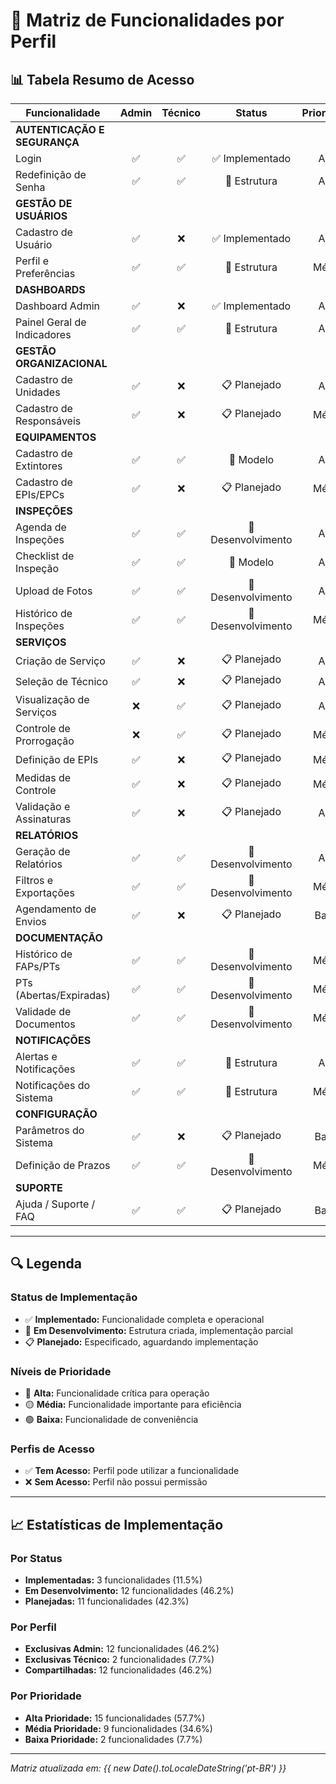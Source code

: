 # 🎯 Matriz de Funcionalidades por Perfil

## 📊 Tabela Resumo de Acesso

| Funcionalidade | Admin | Técnico | Status | Prioridade |
|---|:---:|:---:|:---:|:---:|
| **AUTENTICAÇÃO E SEGURANÇA** |
| Login | ✅ | ✅ | ✅ Implementado | Alta |
| Redefinição de Senha | ✅ | ✅ | 🔄 Estrutura | Alta |
| **GESTÃO DE USUÁRIOS** |
| Cadastro de Usuário | ✅ | ❌ | ✅ Implementado | Alta |
| Perfil e Preferências | ✅ | ✅ | 🔄 Estrutura | Média |
| **DASHBOARDS** |
| Dashboard Admin | ✅ | ❌ | ✅ Implementado | Alta |
| Painel Geral de Indicadores | ✅ | ✅ | 🔄 Estrutura | Alta |
| **GESTÃO ORGANIZACIONAL** |
| Cadastro de Unidades | ✅ | ❌ | 📋 Planejado | Alta |
| Cadastro de Responsáveis | ✅ | ❌ | 📋 Planejado | Média |
| **EQUIPAMENTOS** |
| Cadastro de Extintores | ✅ | ✅ | 🔄 Modelo | Alta |
| Cadastro de EPIs/EPCs | ✅ | ❌ | 📋 Planejado | Média |
| **INSPEÇÕES** |
| Agenda de Inspeções | ✅ | ✅ | 🔄 Desenvolvimento | Alta |
| Checklist de Inspeção | ✅ | ✅ | 🔄 Modelo | Alta |
| Upload de Fotos | ✅ | ✅ | 🔄 Desenvolvimento | Alta |
| Histórico de Inspeções | ✅ | ✅ | 🔄 Desenvolvimento | Média |
| **SERVIÇOS** |
| Criação de Serviço | ✅ | ❌ | 📋 Planejado | Alta |
| Seleção de Técnico | ✅ | ❌ | 📋 Planejado | Alta |
| Visualização de Serviços | ❌ | ✅ | 📋 Planejado | Alta |
| Controle de Prorrogação | ❌ | ✅ | 📋 Planejado | Média |
| Definição de EPIs | ✅ | ❌ | 📋 Planejado | Média |
| Medidas de Controle | ✅ | ❌ | 📋 Planejado | Média |
| Validação e Assinaturas | ✅ | ❌ | 📋 Planejado | Alta |
| **RELATÓRIOS** |
| Geração de Relatórios | ✅ | ✅ | 🔄 Desenvolvimento | Alta |
| Filtros e Exportações | ✅ | ✅ | 🔄 Desenvolvimento | Média |
| Agendamento de Envios | ✅ | ❌ | 📋 Planejado | Baixa |
| **DOCUMENTAÇÃO** |
| Histórico de FAPs/PTs | ✅ | ✅ | 🔄 Desenvolvimento | Média |
| PTs (Abertas/Expiradas) | ✅ | ✅ | 🔄 Desenvolvimento | Média |
| Validade de Documentos | ✅ | ✅ | 🔄 Desenvolvimento | Média |
| **NOTIFICAÇÕES** |
| Alertas e Notificações | ✅ | ✅ | 🔄 Estrutura | Alta |
| Notificações do Sistema | ✅ | ✅ | 🔄 Estrutura | Média |
| **CONFIGURAÇÃO** |
| Parâmetros do Sistema | ✅ | ❌ | 📋 Planejado | Baixa |
| Definição de Prazos | ✅ | ✅ | 🔄 Desenvolvimento | Média |
| **SUPORTE** |
| Ajuda / Suporte / FAQ | ✅ | ✅ | 📋 Planejado | Baixa |

---

## 🔍 Legenda

### Status de Implementação
- ✅ **Implementado:** Funcionalidade completa e operacional
- 🔄 **Em Desenvolvimento:** Estrutura criada, implementação parcial
- 📋 **Planejado:** Especificado, aguardando implementação

### Níveis de Prioridade
- 🔴 **Alta:** Funcionalidade crítica para operação
- 🟡 **Média:** Funcionalidade importante para eficiência
- 🟢 **Baixa:** Funcionalidade de conveniência

### Perfis de Acesso
- ✅ **Tem Acesso:** Perfil pode utilizar a funcionalidade
- ❌ **Sem Acesso:** Perfil não possui permissão

---

## 📈 Estatísticas de Implementação

### Por Status
- **Implementadas:** 3 funcionalidades (11.5%)
- **Em Desenvolvimento:** 12 funcionalidades (46.2%)
- **Planejadas:** 11 funcionalidades (42.3%)

### Por Perfil
- **Exclusivas Admin:** 12 funcionalidades (46.2%)
- **Exclusivas Técnico:** 2 funcionalidades (7.7%)
- **Compartilhadas:** 12 funcionalidades (46.2%)

### Por Prioridade
- **Alta Prioridade:** 15 funcionalidades (57.7%)
- **Média Prioridade:** 9 funcionalidades (34.6%)
- **Baixa Prioridade:** 2 funcionalidades (7.7%)

---

*Matriz atualizada em: {{ new Date().toLocaleDateString('pt-BR') }}*